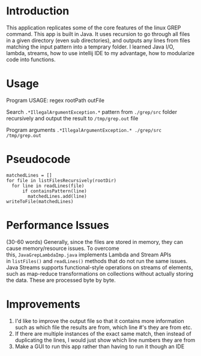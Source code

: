 # Introduction
This application replicates some of the core features of the linux GREP command. This app is built in Java. It uses recursion to go
through all files in a given directory (even sub directories), and outputs any lines from files matching the input pattern into a temprary
folder. I learned Java I/O, lambda, streams, how to use intellij IDE to my advantage, how to modularize code into functions.

# Usage

Program USAGE: regex rootPath outFile

Search `.*IllegalArgumentException.*` pattern from `./grep/src` folder recursively and output the result to `/tmp/grep.out` file

Program arguments `.*IllegalArgumentException.* ./grep/src /tmp/grep.out`

# Pseudocode
```
matchedLines = []
for file in listFilesRecursively(rootDir)
  for line in readLines(file)
      if containsPattern(line)
        matchedLines.add(line)
writeToFile(matchedLines)
```

# Performance Issues
(30-60 words)
Generally, since the files are stored in memory, they can cause memory/resource issues.
To overcome this, `JavaGrepLambdaImp.java` implements Lambda and Stream APIs in `listFiles()` and `readLines()` methods 
that do not run the same issues. Java Streams supports functional-style operations on streams of elements, such as map-reduce 
transformations on collections without actually storing the data. These are processed byte by byte.

# Improvements
1. I'd like to improve the output file so that it contains more information such as which file the results are from, which line #'s
they are from etc.
2. If there are multiple instances of the exact same match, then instead of duplicating the lines, I would just show which line numbers
they are from
3. Make a GUI to run this app rather than having to run it though an IDE
